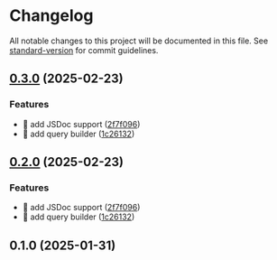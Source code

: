 # Changelog

All notable changes to this project will be documented in this file. See [standard-version](https://github.com/conventional-changelog/standard-version) for commit guidelines.

## [0.3.0](https://github.com/emresandikci/pocketbase-query/compare/v0.1.0...v0.3.0) (2025-02-23)


### Features

* 🎸 add JSDoc support ([2f7f096](https://github.com/emresandikci/pocketbase-query/commit/2f7f0962f21eb05d33030a1faf3973480a7ce845))
* 🎸 add query builder ([1c26132](https://github.com/emresandikci/pocketbase-query/commit/1c26132179921909462e5d19e50671ff11a176cf))

## [0.2.0](https://github.com/emresandikci/pocketbase-query/compare/v0.1.0...v0.2.0) (2025-02-23)


### Features

* 🎸 add JSDoc support ([2f7f096](https://github.com/emresandikci/pocketbase-query/commit/2f7f0962f21eb05d33030a1faf3973480a7ce845))
* 🎸 add query builder ([1c26132](https://github.com/emresandikci/pocketbase-query/commit/1c26132179921909462e5d19e50671ff11a176cf))

## 0.1.0 (2025-01-31)
